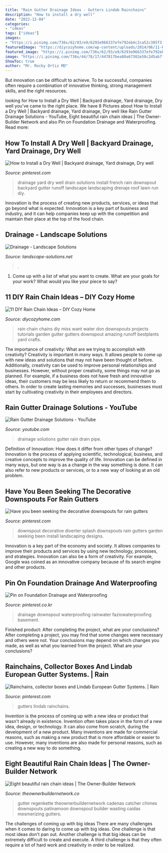 ```yaml
---
title: "Rain Gutter Drainage Ideas - Gutters Lindab Rainchains"
description: "How to install a dry well"
date: "2022-12-04"
categories:
- "ideas"
tags: ["ideas"]
images:
- "https://i.pinimg.com/736x/62/93/e9/6293e966337efe792eb4c2ca52c385f3.jpg"
featuredImage: "https://diycozyhome.com/wp-content/uploads/2014/06/11-Rain-Chain-Ideas.jpg"
featured_image: "https://i.pinimg.com/736x/62/93/e9/6293e966337efe792eb4c2ca52c385f3.jpg"
image: "https://i.pinimg.com/736x/44/78/17/447817bea80a67302e58c2d5ab7f9916--drainage-ideas-yard-drainage-solutions.jpg"
ShowToc: true
author: "Mr. Rocky Ortiz MD"
---
```



But innovation can be difficult to achieve. To be successful, companies often require a combination of innovative thinking, strong management skills, and the right resources.

	

		
looking for How to Install a Dry Well | Backyard drainage, Yard drainage, Dry well you've came to the right place. We have 8 Pictures about How to Install a Dry Well | Backyard drainage, Yard drainage, Dry well like Rain Gutter Drainage Solutions - YouTube, Eight beautiful rain chain ideas | The Owner-Builder Network and also Pin on Foundation Drainage and Waterproofing. Read more:
		
    
## How To Install A Dry Well | Backyard Drainage, Yard Drainage, Dry Well

<img loading=lazy src="https://i.pinimg.com/736x/44/78/17/447817bea80a67302e58c2d5ab7f9916--drainage-ideas-yard-drainage-solutions.jpg" onerror="this.onerror=null;this.src='https://tse2.mm.bing.net/th?id=OIP.Yw95BupjOiU88pRxfsntlwHaLH&amp;pid=15.1';" alt="How to Install a Dry Well | Backyard drainage, Yard drainage, Dry well">

_Source: pinterest.com_

>drainage yard dry well drain solutions install french rain downspout backyard gutter runoff landscape landscaping drenaje roof lawn run diy. 

	

Innovation is the process of creating new products, services, or ideas that go beyond what is expected. Innovation is a key part of business and industry, and it can help companies keep up with the competition and maintain their place at the top of the food chain.

    
## Drainage - Landscape Solutions

<img loading=lazy src="https://landscape-solutions.net/wp-content/uploads/drainage2-3.jpg" onerror="this.onerror=null;this.src='https://tse1.mm.bing.net/th?id=OIP.SGniaXSsoeXzuhnEQ_7IYgHaJk&amp;pid=15.1';" alt="Drainage - Landscape Solutions">

_Source: landscape-solutions.net_

>. 

	

1. Come up with a list of what you want to create. What are your goals for your work? What would you like your piece to say? 

    
## 11 DIY Rain Chain Ideas – DIY Cozy Home

<img loading=lazy src="https://diycozyhome.com/wp-content/uploads/2014/06/11-Rain-Chain-Ideas.jpg" onerror="this.onerror=null;this.src='https://tse1.mm.bing.net/th?id=OIP.uSig0Ecte01tYJkzU-d_kgHaFj&amp;pid=15.1';" alt="11 DIY Rain Chain Ideas – DIY Cozy Home">

_Source: diycozyhome.com_

>rain chain chains diy miss want water don downspouts projects tutorials garden gutter gutters downspout amazing runoff bestplants yard crafts. 

	

The importance of creativity: What are we trying to accomplish with creativity?
Creativity is important in many ways. It allows people to come up with new ideas and solutions that may not have been thought of before. Additionally, creativity can be used to improve personal relationships and businesses. However, without proper creativity, some things may not go as planned. For example, if a business does not have fresh and innovative ideas, their customers may be less likely to return or recommend them to others. In order to create lasting memories and successes, businesses must start by cultivating creativity in their employees and directors.

    
## Rain Gutter Drainage Solutions - YouTube

<img loading=lazy src="https://i.ytimg.com/vi/FwKPpU-8oes/maxresdefault.jpg" onerror="this.onerror=null;this.src='https://tse4.mm.bing.net/th?id=OIP.FwO-hlouJsdVMcRvDVTtiAHaEK&amp;pid=15.1';" alt="Rain Gutter Drainage Solutions - YouTube">

_Source: youtube.com_

>drainage solutions gutter rain drain pipe. 

	

Definition of Innovation: How does it differ from other types of change?
Innovation is the process of applying scientific, technological, business, and creative concepts to improve the quality of life. Innovation can be defined in many ways, but one way is as a change in the way something is done. It can also refer to new products or services, or to a new way of looking at an old problem.

    
## Have You Been Seeking The Decorative Downspouts For Rain Gutters

<img loading=lazy src="https://i.pinimg.com/736x/62/93/e9/6293e966337efe792eb4c2ca52c385f3.jpg" onerror="this.onerror=null;this.src='https://tse2.mm.bing.net/th?id=OIP.yKgbEsWThRFno-bCo2Kz1AHaLL&amp;pid=15.1';" alt="Have you been seeking the decorative downspouts for rain gutters">

_Source: pinterest.com_

>downspout decorative diverter splash downspouts rain gutters garden seeking been install landscaping designs. 

	

Innovation is a key part of the economy and society. It allows companies to improve their products and services by using new technology, processes, and strategies. Innovation can also be a form of creativity. For example, Google was coined as an innovative company because of its search engine and other products.

    
## Pin On Foundation Drainage And Waterproofing

<img loading=lazy src="https://i.pinimg.com/736x/bd/0f/c6/bd0fc6ed4bed7c41d0515db26ff149ca.jpg" onerror="this.onerror=null;this.src='https://tse2.mm.bing.net/th?id=OIP.6wFTbQecjXYDsx0emnhjEgHaJ3&amp;pid=15.1';" alt="Pin on Foundation Drainage and Waterproofing">

_Source: pinterest.co.kr_

>drainage downspout waterproofing rainwater faziowaterproofing basement. 

	

Finished product: After completing the project, what are your conclusions?
After completing a project, you may find that some changes were necessary and others were not. Your conclusions may depend on which changes you made, as well as what you learned from the project. What are your conclusions?

    
## Rainchains, Collector Boxes And Lindab European Gutter Systems. | Rain

<img loading=lazy src="https://i.pinimg.com/736x/4c/28/35/4c2835746254084ed5adc2dfd5250ea7--rain-chains-gutter.jpg" onerror="this.onerror=null;this.src='https://tse4.mm.bing.net/th?id=OIP.LtfGqW69hj9MZ-DGHCdwegHaJ4&amp;pid=15.1';" alt="Rainchains, collector boxes and Lindab European Gutter Systems. | Rain">

_Source: pinterest.com_

>gutters lindab rainchains. 

	

Invention is the process of coming up with a new idea or product that wasn't already in existence. Invention often takes place in the form of a new idea, design, or technology. It can also come from scratch, during the development of a new product. Many inventions are made for commercial reasons, such as making a new product that is more affordable or easier to use. However, many inventions are also made for personal reasons, such as creating a new way to do something.

    
## Eight Beautiful Rain Chain Ideas | The Owner-Builder Network

<img loading=lazy src="https://theownerbuildernetwork.co/wp-content/uploads/2015/06/Rain-Chain-Ideas-21.jpg" onerror="this.onerror=null;this.src='https://tse4.mm.bing.net/th?id=OIP.ApQHzG6B6BrUkrs3XLBA7AHaLJ&amp;pid=15.1';" alt="Eight beautiful rain chain ideas | The Owner-Builder Network">

_Source: theownerbuildernetwork.co_

>gutter regenkette theownerbuildernetwork cadenas catcher chimes downspouts patinamoon downspout builder wasting caidas mesmerizing gutters. 

	

The challenges of coming up with big ideas
There are many challenges when it comes to daring to come up with big ideas. One challenge is that most ideas don't pan out. Another challenge is that big ideas can be extremely difficult to create and execute. A third challenge is that they often require a lot of hard work and creativity in order to be realized.

